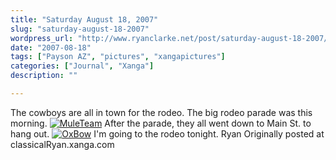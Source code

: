 ```yaml
---
title: "Saturday August 18, 2007"
slug: "saturday-august-18-2007"
wordpress_url: "http://www.ryanclarke.net/post/saturday-august-18-2007/"
date: "2007-08-18"
tags: ["Payson AZ", "pictures", "xangapictures"]
categories: ["Journal", "Xanga"]
description: ""

---
```


The cowboys are all in town for the rodeo. The big rodeo parade was this morning.
 [![](http://x0e.xanga.com/8f88052268179142512003/b105243961.jpg "MuleTeam")](http://photo.xanga.com/classicalRyan/0e8f8142512003/photo.html)
After the parade, they all went down to Main St. to hang out.
 [![](http://x71.xanga.com/f85d861a68333142511985/b105243947.jpg "OxBow")](http://photo.xanga.com/classicalRyan/71f85142511985/photo.html)
I'm going to the rodeo tonight.
Ryan
Originally posted at classicalRyan.xanga.com
